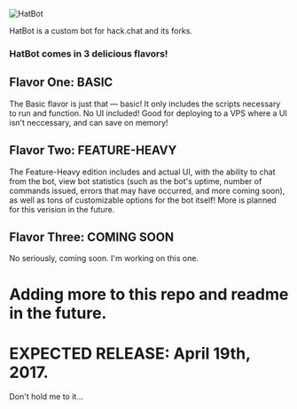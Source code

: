 ![HatBot](http://paswd4.com/s/bt7b00.png)

HatBot is a custom bot for hack.chat and its forks.

### HatBot comes in 3 **delicious** flavors!

## Flavor One: BASIC

The Basic flavor is just that — basic! It only includes the scripts necessary to run and function. No UI included! Good for deploying to a VPS where a UI isn't neccessary, and can save on memory!

## Flavor Two: FEATURE-HEAVY

The Feature-Heavy edition includes and actual UI, with the ability to chat from the bot, view bot statistics (such as the bot's uptime, number of commands issued, errors that may have occurred, and more coming soon), as well as tons of customizable options for the bot itself! More is planned for this verision in the future.

## Flavor Three: COMING SOON

No seriously, coming soon. I'm working on this one.

# Adding more to this repo and readme in the future.

# EXPECTED RELEASE: April 19th, 2017.

Don't hold me to it...
